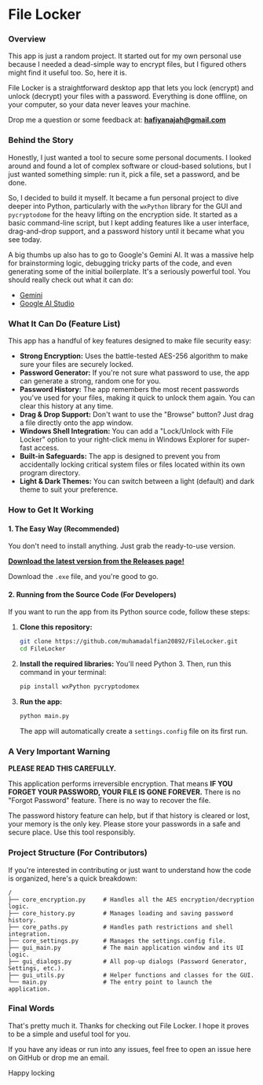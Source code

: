 # File Locker

### Overview

This app is just a random project. It started out for my own personal use because I needed a dead-simple way to encrypt files, but I figured others might find it useful too. So, here it is.

File Locker is a straightforward desktop app that lets you lock (encrypt) and unlock (decrypt) your files with a password. Everything is done offline, on your computer, so your data never leaves your machine.

Drop me a question or some feedback at: **hafiyanajah@gmail.com**

### Behind the Story

Honestly, I just wanted a tool to secure some personal documents. I looked around and found a lot of complex software or cloud-based solutions, but I just wanted something simple: run it, pick a file, set a password, and be done.

So, I decided to build it myself. It became a fun personal project to dive deeper into Python, particularly with the `wxPython` library for the GUI and `pycryptodome` for the heavy lifting on the encryption side. It started as a basic command-line script, but I kept adding features like a user interface, drag-and-drop support, and a password history until it became what you see today.

A big thumbs up also has to go to Google's Gemini AI. It was a massive help for brainstorming logic, debugging tricky parts of the code, and even generating some of the initial boilerplate. It's a seriously powerful tool. You should really check out what it can do:
-   [Gemini](https://gemini.google.com)
-   [Google AI Studio](https://aistudio.google.com)

### What It Can Do (Feature List)

This app has a handful of key features designed to make file security easy:

*   **Strong Encryption:** Uses the battle-tested AES-256 algorithm to make sure your files are securely locked.
*   **Password Generator:** If you're not sure what password to use, the app can generate a strong, random one for you.
*   **Password History:** The app remembers the most recent passwords you've used for your files, making it quick to unlock them again. You can clear this history at any time.
*   **Drag & Drop Support:** Don't want to use the "Browse" button? Just drag a file directly onto the app window.
*   **Windows Shell Integration:** You can add a "Lock/Unlock with File Locker" option to your right-click menu in Windows Explorer for super-fast access.
*   **Built-in Safeguards:** The app is designed to prevent you from accidentally locking critical system files or files located within its own program directory.
*   **Light & Dark Themes:** You can switch between a light (default) and dark theme to suit your preference.

### How to Get It Working

#### 1. The Easy Way (Recommended)
You don't need to install anything. Just grab the ready-to-use version.

 **[Download the latest version from the Releases page!](https://github.com/muhamadalfian20892/FileLocker/releases)** 

Download the `.exe` file, and you're good to go.

#### 2. Running from the Source Code (For Developers)
If you want to run the app from its Python source code, follow these steps:

1.  **Clone this repository:**
    ```bash
    git clone https://github.com/muhamadalfian20892/FileLocker.git
    cd FileLocker
    ```

2.  **Install the required libraries:**
    You'll need Python 3. Then, run this command in your terminal:
    ```bash
    pip install wxPython pycryptodomex
    ```

3.  **Run the app:**
    ```bash
    python main.py
    ```
    The app will automatically create a `settings.config` file on its first run.

### A Very Important Warning

**PLEASE READ THIS CAREFULLY.**

This application performs irreversible encryption. That means **IF YOU FORGET YOUR PASSWORD, YOUR FILE IS GONE FOREVER.** There is no "Forgot Password" feature. There is no way to recover the file.

The password history feature can help, but if that history is cleared or lost, your memory is the only key. Please store your passwords in a safe and secure place. Use this tool responsibly.

### Project Structure (For Contributors)

If you're interested in contributing or just want to understand how the code is organized, here's a quick breakdown:

```
/
├── core_encryption.py     # Handles all the AES encryption/decryption logic.
├── core_history.py        # Manages loading and saving password history.
├── core_paths.py          # Handles path restrictions and shell integration.
├── core_settings.py       # Manages the settings.config file.
├── gui_main.py            # The main application window and its UI logic.
├── gui_dialogs.py         # All pop-up dialogs (Password Generator, Settings, etc.).
├── gui_utils.py           # Helper functions and classes for the GUI.
└── main.py                # The entry point to launch the application.
```

### Final Words

That's pretty much it. Thanks for checking out File Locker. I hope it proves to be a simple and useful tool for you.

If you have any ideas or run into any issues, feel free to open an issue here on GitHub or drop me an email.

Happy locking
